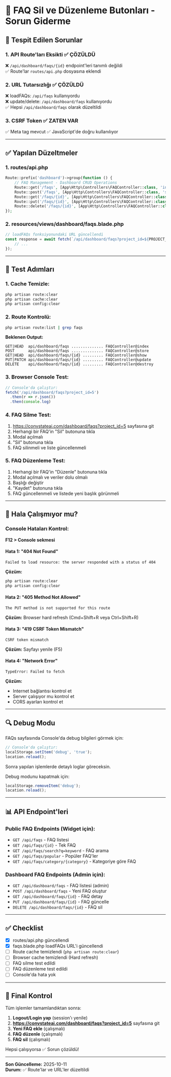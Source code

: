 # 🔧 FAQ Sil ve Düzenleme Butonları - Sorun Giderme

## 🚨 Tespit Edilen Sorunlar

### 1. **API Route'ları Eksikti** ✅ ÇÖZÜLDÜ
❌ `/api/dashboard/faqs/{id}` endpoint'leri tanımlı değildi  
✅ Route'lar `routes/api.php` dosyasına eklendi

### 2. **URL Tutarsızlığı** ✅ ÇÖZÜLDÜ
❌ loadFAQs: `/api/faqs` kullanıyordu  
❌ update/delete: `/api/dashboard/faqs` kullanıyordu  
✅ Hepsi `/api/dashboard/faqs` olarak düzeltildi

### 3. **CSRF Token** ✅ ZATEN VAR
✅ Meta tag mevcut
✅ JavaScript'de doğru kullanılıyor

---

## ✅ Yapılan Düzeltmeler

### 1. routes/api.php
```php
Route::prefix('dashboard')->group(function () {
    // FAQ Management - Dashboard CRUD Operations
    Route::get('/faqs', [App\Http\Controllers\FAQController::class, 'index']);
    Route::post('/faqs', [App\Http\Controllers\FAQController::class, 'store']);
    Route::get('/faqs/{id}', [App\Http\Controllers\FAQController::class, 'show']);
    Route::put('/faqs/{id}', [App\Http\Controllers\FAQController::class, 'update']);
    Route::delete('/faqs/{id}', [App\Http\Controllers\FAQController::class, 'destroy']);
});
```

### 2. resources/views/dashboard/faqs.blade.php
```javascript
// loadFAQs fonksiyonundaki URL güncellendi
const response = await fetch(`/api/dashboard/faqs?project_id=${PROJECT_ID}`, {
    // ... 
});
```

---

## 🧪 Test Adımları

### 1. **Cache Temizle:**
```bash
php artisan route:clear
php artisan cache:clear
php artisan config:clear
```

### 2. **Route Kontrolü:**
```bash
php artisan route:list | grep faqs
```

**Beklenen Output:**
```
GET|HEAD  api/dashboard/faqs .............. FAQController@index
POST      api/dashboard/faqs .............. FAQController@store
GET|HEAD  api/dashboard/faqs/{id} ......... FAQController@show
PUT|PATCH api/dashboard/faqs/{id} ......... FAQController@update
DELETE    api/dashboard/faqs/{id} ......... FAQController@destroy
```

### 3. **Browser Console Test:**
```javascript
// Console'da çalıştır:
fetch('/api/dashboard/faqs?project_id=5')
  .then(r => r.json())
  .then(console.log)
```

### 4. **FAQ Silme Test:**
1. https://convstateai.com/dashboard/faqs?project_id=5 sayfasına git
2. Herhangi bir FAQ'in "Sil" butonuna tıkla
3. Modal açılmalı
4. "Sil" butonuna tıkla
5. FAQ silinmeli ve liste güncellenmeli

### 5. **FAQ Düzenleme Test:**
1. Herhangi bir FAQ'in "Düzenle" butonuna tıkla
2. Modal açılmalı ve veriler dolu olmalı
3. Başlığı değiştir
4. "Kaydet" butonuna tıkla
5. FAQ güncellenmeli ve listede yeni başlık görünmeli

---

## 🐛 Hala Çalışmıyor mu?

### Console Hataları Kontrol:

**F12 > Console sekmesi**

#### Hata 1: "404 Not Found"
```
Failed to load resource: the server responded with a status of 404
```
**Çözüm:**
```bash
php artisan route:clear
php artisan config:clear
```

#### Hata 2: "405 Method Not Allowed"
```
The PUT method is not supported for this route
```
**Çözüm:** Browser hard refresh (Cmd+Shift+R veya Ctrl+Shift+R)

#### Hata 3: "419 CSRF Token Mismatch"
```
CSRF token mismatch
```
**Çözüm:** Sayfayı yenile (F5)

#### Hata 4: "Network Error"
```
TypeError: Failed to fetch
```
**Çözüm:** 
- Internet bağlantısı kontrol et
- Server çalışıyor mu kontrol et
- CORS ayarları kontrol et

---

## 🔍 Debug Modu

FAQs sayfasında Console'da debug bilgileri görmek için:

```javascript
// Console'da çalıştır:
localStorage.setItem('debug', 'true');
location.reload();
```

Sonra yapılan işlemlerde detaylı loglar göreceksin.

Debug modunu kapatmak için:
```javascript
localStorage.removeItem('debug');
location.reload();
```

---

## 📊 API Endpoint'leri

### Public FAQ Endpoints (Widget için):
- `GET /api/faqs` - FAQ listesi
- `GET /api/faqs/{id}` - Tek FAQ
- `GET /api/faqs/search?q=keyword` - FAQ arama
- `GET /api/faqs/popular` - Popüler FAQ'ler
- `GET /api/faqs/category/{category}` - Kategoriye göre FAQ

### Dashboard FAQ Endpoints (Admin için):
- `GET /api/dashboard/faqs` - FAQ listesi (admin)
- `POST /api/dashboard/faqs` - Yeni FAQ oluştur
- `GET /api/dashboard/faqs/{id}` - FAQ detay
- `PUT /api/dashboard/faqs/{id}` - FAQ güncelle
- `DELETE /api/dashboard/faqs/{id}` - FAQ sil

---

## ✅ Checklist

- [x] routes/api.php güncellendi
- [x] faqs.blade.php loadFAQs URL'i güncellendi
- [ ] Route cache temizlendi (`php artisan route:clear`)
- [ ] Browser cache temizlendi (Hard refresh)
- [ ] FAQ silme test edildi
- [ ] FAQ düzenleme test edildi
- [ ] Console'da hata yok

---

## 🚀 Final Kontrol

Tüm işlemler tamamlandıktan sonra:

1. **Logout/Login yap** (session'ı yenile)
2. **https://convstateai.com/dashboard/faqs?project_id=5** sayfasına git
3. **Yeni FAQ ekle** (çalışmalı)
4. **FAQ düzenle** (çalışmalı)
5. **FAQ sil** (çalışmalı)

Hepsi çalışıyorsa ✅ Sorun çözüldü!

---

**Son Güncelleme:** 2025-10-11  
**Durum:** ✅ Route'lar ve URL'ler düzeltildi

